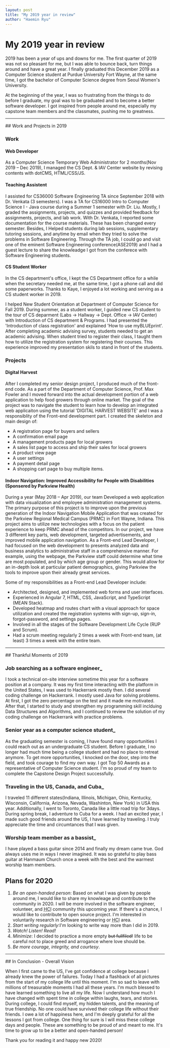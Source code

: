 ```yaml
---
layout: post
title: "My 2019 year in review"
author: "Haemin Ryu"
---
```


# My 2019 year in review 

2019 has been a year of ups and downs for me. The first quarter of 2019 was not so pleasant for me, but I was able to bounce back, turn things around and have a great year. I finally graduated this December 2019 as a Computer Science student at Purdue University Fort Wayne, at the same time, I got the bachelor of Computer Science degree from Seoul Women's University. 

At the beginning of the year, I was so frustrating from the things to do before I graduate, my goal was to be graduated and to become a better software developer. I got inspired from people around me, especially my capstone team members and the classmates, pushing me to greatness.

<hr>
## Work and Projects in 2019

### Work
#### Web Developer
As a Computer Science Temporary Web Administrator for 2 months(Nov 2019 – Dec 2019), I managed the CS Dept. & IAV Center website by revising contents with dotCMS, HTML/CSS/JS. 

#### Teaching Assistent
I assisted for CS36000 Software Engineering TA since September 2018 with Dr. Venkata (3 semesters). I was a TA for CS16000 Intro to Computer Science I - Java course during a Summer 1 semester with Dr. Liu. Mostly, I graded the assignments, projects, and quizzes and provided feedback for assignments, projects, and lab work. With Dr. Venkata, I reported some documentation for the course materials. These has been changed every semester. Besides, I Helped students during lab sessions, supplementary tutoring sessions, and anytime by email when they tried to solve the problems in Software Engineering. Through the TA job, I could go and visit one of the eminent Software Engineering conference(ASE2019) and I had a guest lecture to share the knowleadge I got from the conferece with Software Engineering students. 

#### CS Student Worker
In the CS department's office, I kept the CS Department office for a while when the secretary needed me, at the same time, I got a phone call and did some paperworks. Thanks to Kaye, I enjoyed a lot working and serving as a CS student worker in 2019.

I helped New Student Orientation at Department of Computer Science for Fall 2019. During summer, as a student worker, I guided new CS student to the tour of CS deparment (Labs -> Hallway -> Dept. Office -> IAV Center) with Introduction of CS department & Programs. I had presented the 'Introduction of class registration' and explained 'How to use myBLUEprint'. After completing academic advising survey, students needed to get an academic advising. When student tried to register their class, I taught them how to utilize the registration system for registering their courses. This experience improved my presentation skils to stand in front of the students. 


### Projects

#### Digital Harvest              	              
After I completed my senior design project, I produced much of the front-end code. As a part of the Department of Computer Science, Prof. Max Fowler and I moved forward into the actual development portion of a web application to help food growers through online market. The goal of the project was to navigate the student to learn how to develop an integrated web applicaiton using the tutorial 'DIGITAL HARVEST WEBSITE' and I was a responsiblity of the Front-end development part. 
I created the skeleton and main design of:
 - A registration page for buyers and sellers
 - A confirmation email page
 - A management products page for local growers
 - A sales list page to access and ship their sales for local growers
 - A product view page
 - A user settings
 - A payment detail page
 - A shopping cart page to buy multiple items.

#### Indoor Navigation: Improved Accessibility for People with Disabilities (Sponsered by Parkview Health)
During a year (May 2018 – Apr 2019), our team Developed a web application with data visualization and employee administration management systems. The primary purpose of this project is to improve upon the previous generation of the Indoor Navigation Mobile Application that was created for the Parkview Regional Medical Campus (PRMC) in Fort Wayne, Indiana. This project aims to utilize new technologies with a focus on the patient experience to keep PRMC ahead of the competitors. In our project, we have 3 different key parts, web development, targeted advertisements, and improved mobile application navigation. As a Front-end Lead Developer, I had focused on the web development to presents analyzed data and business analytics to administrative staff in a comprehensive manner. For example, using the webpage, the Parkview staff could determine what time are most populated, and by which age group or gender. This would allow for an in-depth look at particular patient demographics, giving Parkview the tools to improve upon their already great services.

Some of my responsibilities as a Front-end Lead Developer include:
- Architected, designed, and implemented web forms and user interfaces.
- Experienced in Angular 7, HTML, CSS, JavaScript, and TypeScript (MEAN Stack).
- Developed heatmap and routes chart with a visual approach for space utilization and created the registration systems with sign-up, sign-in, forgot-password, and settings pages. 
- Involved in all the stages of the Software Development Life Cycle (RUP and Scrum).
- Had a scrum meeting regularly 2 times a week with Front-end team, (at least) 3 times a week with the entire team. 


<hr>
## Thankful Moments of 2019

### Job searching as a software engineer_
I took a technical on-site interview sometime this year for a software position at a company. It was my first time interacting with the platform in the United States, I was used to Hackerrank mostly then. I did several coding challenge on Hackerrank. I mostly used Java for solving problems. At first, I got the zero percentage on the test and it made me motivated. After that, I started to study and strengthen my programming skill inclduing Data Structures and Algorithms, and I continued to review the solution of my coding challenge on Hackerrank with practice problems. 
<br>

### Senior year as a computer science student_
As the graduating semester is coming, I have found many opportunities I could reach out as an undergraduate CS student. Before I graduate, I no longer had much time being a college student and had no place to retreat anymore. To get more opportunities, I knocked on the door, step into the field, and took courage to find my own way. I got Top 50 Awards as a representative of Computer Science student. I'm so proud of my team to complete the Capstone Design Project successfully. 
<br>

### Traveling in the US, Canada, and Cuba_
I traveled 11 different states(Indiana, Illinois, Michigan, Ohio, Kentucky, Wisconsin, California, Arizona, Nevada, Washinton, New York) in USA this year. Additionally, I went to Toronto, Canada like a little road trip for 3days. During spring break, I adventure to Cuba for a week. I had an excited year, I made such good friends around the US, I have learned  by traveling. I truly appreciate the time and circumtances that I was given. 
<br>

### Worship team member as a bassist_
I have played a bass guitar since 2014 and finally my dream came true. God always uses me in ways I never imagined. It was so grateful to play bass guitar at Hanmaum Church once a week with the best and the warmest worship team members. 
<br>

## Plans for 2020

1. _Be an open-handed person_: Based on what I was given by people around me, I would like to share my knowleage and contribute to the community in 2020. I will be more involved in the software engineer, volunteer, and <abbr title="Human-Computer Interaction">HCI</abbr> community this upcoming year. If there's a chance, I would like to contribute to open source project. I'm interested in voluntarily research in Software engineering or <abbr title="Human-Computer Interaction">HCI</abbr> area. 
2. _Start writing regularly_:I'm looking to write way more than I did in 2019.
3. _Watch! Listen! Read!_
4. _Minimize_: I decided to practice a more empty ~~but fullfiled!~~ life to be careful not to place greed and arrogance where love should be.
5. _Be more courage,  integrity, and courtesy_. 

<hr>
## In Conclusion - Overall Vision

When I first came to the US, I’ve got confidence at college because I already knew the power of failures.
Today I had a flashback of all pictures from the start of my college life until this moment. I'm so sad to leave with millions of treasurable moments I had all these years. I'm much blessed to have learned something to live all my life.
Now I understand how much I have changed with spent time in college within laughs, tears, and stories. During college, I could find myself, my hidden talents, and the meaning of true friendship. No one could have survived their college life without their friends. I owe a lot of happiness here, and I'm deeply grateful for all the lessons I got from college.
One thing for sure is I will miss these college days and people. These are something to be proud of and meant to me. It's time to grow up to be a better and open-handed person!

Thank you for reading it and happy new 2020! 
